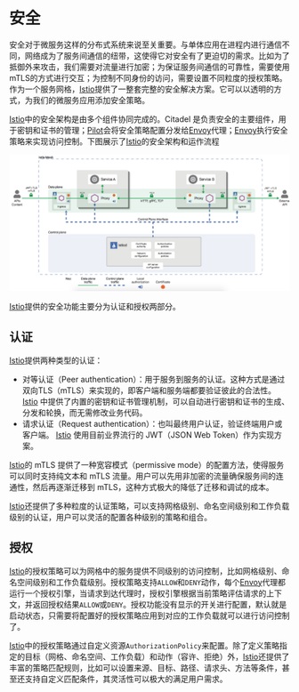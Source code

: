 # 安全 

安全对于微服务这样的分布式系统来说至关重要。与单体应用在进程内进行通信不同，网络成为了服务间通信的纽带，这使得它对安全有了更迫切的需求。比如为了抵御外来攻击，我们需要对流量进行加密；为保证服务间通信的可靠性，需要使用mTLS的方式进行交互；为控制不同身份的访问，需要设置不同粒度的授权策略。作为一个服务网格，[Istio](https://www.servicemesher.com/istio-handbook/GLOSSARY.html#istio)提供了一整套完整的安全解决方案。它可以以透明的方式，为我们的微服务应用添加安全策略。

[Istio](https://www.servicemesher.com/istio-handbook/GLOSSARY.html#istio)中的安全架构是由多个组件协同完成的。Citadel 是负责安全的主要组件，用于密钥和证书的管理；[Pilot](https://www.servicemesher.com/istio-handbook/GLOSSARY.html#pilot)会将安全策略配置分发给[Envoy](https://www.servicemesher.com/istio-handbook/GLOSSARY.html#envoy)代理；[Envoy](https://www.servicemesher.com/istio-handbook/GLOSSARY.html#envoy)执行安全策略来实现访问控制。下图展示了[Istio](https://www.servicemesher.com/istio-handbook/GLOSSARY.html#istio)的安全架构和运作流程

![](/image/Istio/concept-security-arch.jpg)

[Istio](https://www.servicemesher.com/istio-handbook/GLOSSARY.html#istio)提供的安全功能主要分为认证和授权两部分。

## 认证 

[Istio](https://www.servicemesher.com/istio-handbook/GLOSSARY.html#istio)提供两种类型的认证：

* 对等认证（Peer authentication）：用于服务到服务的认证。这种方式是通过双向TLS（mTLS）来实现的，即客户端和服务端都要验证彼此的合法性。
  [Istio](https://www.servicemesher.com/istio-handbook/GLOSSARY.html#istio)
  中提供了内置的密钥和证书管理机制，可以自动进行密钥和证书的生成、分发和轮换，而无需修改业务代码。
* 请求认证（Request authentication）：也叫最终用户认证，验证终端用户或客户端。
  [Istio](https://www.servicemesher.com/istio-handbook/GLOSSARY.html#istio)
  使用目前业界流行的 JWT（JSON Web Token）作为实现方案。

[Istio](https://www.servicemesher.com/istio-handbook/GLOSSARY.html#istio)的 mTLS 提供了一种宽容模式（permissive mode）的配置方法，使得服务可以同时支持纯文本和 mTLS 流量。用户可以先用非加密的流量确保服务间的连通性，然后再逐渐迁移到 mTLS，这种方式极大的降低了迁移和调试的成本。

[Istio](https://www.servicemesher.com/istio-handbook/GLOSSARY.html#istio)还提供了多种粒度的认证策略，可以支持网格级别、命名空间级别和工作负载级别的认证，用户可以灵活的配置各种级别的策略和组合。

## 授权 

[Istio](https://www.servicemesher.com/istio-handbook/GLOSSARY.html#istio)的授权策略可以为网格中的服务提供不同级别的访问控制，比如网格级别、命名空间级别和工作负载级别。授权策略支持`ALLOW`和`DENY`动作，每个[Envoy](https://www.servicemesher.com/istio-handbook/GLOSSARY.html#envoy)代理都运行一个授权引擎，当请求到达代理时，授权引擎根据当前策略评估请求的上下文，并返回授权结果`ALLOW`或`DENY`。授权功能没有显示的开关进行配置，默认就是启动状态，只需要将配置好的授权策略应用到对应的工作负载就可以进行访问控制了。

[Istio](https://www.servicemesher.com/istio-handbook/GLOSSARY.html#istio)中的授权策略通过自定义资源`AuthorizationPolicy`来配置。除了定义策略指定的目标（网格、命名空间、工作负载）和动作（容许、拒绝）外，[Istio](https://www.servicemesher.com/istio-handbook/GLOSSARY.html#istio)还提供了丰富的策略匹配规则，比如可以设置来源、目标、路径、请求头、方法等条件，甚至还支持自定义匹配条件，其灵活性可以极大的满足用户需求。


